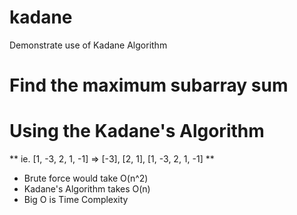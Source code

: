 # kadane
Demonstrate use of Kadane Algorithm

# Find the maximum subarray sum
# Using the Kadane's Algorithm
** ie. [1, -3, 2, 1, -1] => [-3], [2, 1], [1, -3, 2, 1, -1] **

- Brute force would take O(n^2)
- Kadane's Algorithm takes O(n)
- Big O is Time Complexity
